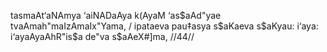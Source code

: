 tasmaAt‘aNAmya ‘aiNADaAya k(AyaM
‘as$aAd"yae tvaAmah"maIzAmaIx"Yama, /
ipataeva pau‡asya s$aKaeva s$aKyau:
i‘aya: i‘ayaAyaAhR"is$a de"va s$aAeX#]ma, //44//